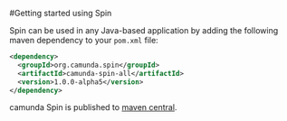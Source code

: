 #Getting started using Spin

Spin can be used in any Java-based application by adding the following maven dependency to your
`pom.xml` file:

```xml
<dependency>
  <groupId>org.camunda.spin</groupId>
  <artifactId>camunda-spin-all</artifactId>
  <version>1.0.0-alpha5</version>
</dependency>
```

camunda Spin is published to [maven central][1].

[1]: http://search.maven.org/#search%7Cga%7C1%7Ccamunda

